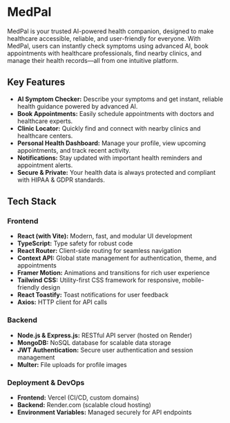 # MedPal

MedPal is your trusted AI-powered health companion, designed to make healthcare accessible, reliable, and user-friendly for everyone. With MedPal, users can instantly check symptoms using advanced AI, book appointments with healthcare professionals, find nearby clinics, and manage their health records—all from one intuitive platform.

## Key Features

- **AI Symptom Checker:** Describe your symptoms and get instant, reliable health guidance powered by advanced AI.
- **Book Appointments:** Easily schedule appointments with doctors and healthcare experts.
- **Clinic Locator:** Quickly find and connect with nearby clinics and healthcare centers.
- **Personal Health Dashboard:** Manage your profile, view upcoming appointments, and track recent activity.
- **Notifications:** Stay updated with important health reminders and appointment alerts.
- **Secure & Private:** Your health data is always protected and compliant with HIPAA & GDPR standards.

## Tech Stack

### Frontend

- **React (with Vite):** Modern, fast, and modular UI development
- **TypeScript:** Type safety for robust code
- **React Router:** Client-side routing for seamless navigation
- **Context API:** Global state management for authentication, theme, and appointments
- **Framer Motion:** Animations and transitions for rich user experience
- **Tailwind CSS:** Utility-first CSS framework for responsive, mobile-friendly design
- **React Toastify:** Toast notifications for user feedback
- **Axios:** HTTP client for API calls

### Backend

- **Node.js & Express.js:** RESTful API server (hosted on Render)
- **MongoDB:** NoSQL database for scalable data storage
- **JWT Authentication:** Secure user authentication and session management
- **Multer:** File uploads for profile images

### Deployment & DevOps

- **Frontend:** Vercel (CI/CD, custom domains)
- **Backend:** Render.com (scalable cloud hosting)
- **Environment Variables:** Managed securely for API endpoints
